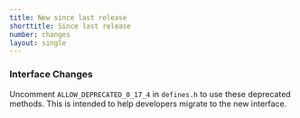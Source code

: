 ```yaml
---
title: New since last release
shorttitle: Since last release
number: changes
layout: single
---
```


### Interface Changes

Uncomment ```ALLOW_DEPRECATED_0_17_4``` in ```defines.h```
to use these deprecated methods.
This is intended to help developers migrate to the new interface.



